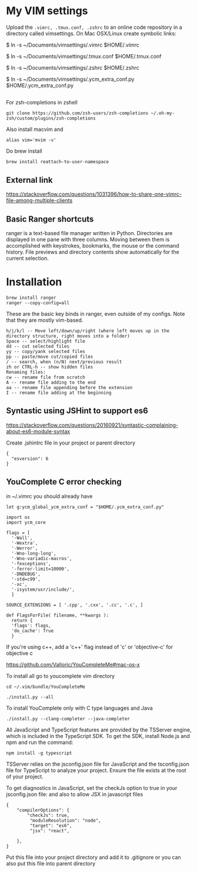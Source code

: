 # My VIM settings

Upload the ```.vimrc, .tmux.conf, .zshrc``` to an online code repository in a directory called vimsettings. 
On Mac OSX/Linux create symbolic links:

$ ln -s  ~/Documents/vimsettings/.vimrc $HOME/.vimrc

$ ln -s  ~/Documents/vimsettings/.tmux.conf $HOME/.tmux.conf

$ ln -s  ~/Documents/vimsettings/.zshrc $HOME/.zshrc

$ ln -s  ~/Documents/vimsettings/.ycm_extra_conf.py $HOME/.ycm_extra_conf.py

##
For zsh-completions in zshell

```
git clone https://github.com/zsh-users/zsh-completions ~/.oh-my-zsh/custom/plugins/zsh-completions
```

Also install macvim and
```
alias vim='mvim -v'
```

Do brew install

```
brew install reattach-to-user-namespace
```


## External link 
https://stackoverflow.com/questions/1031396/how-to-share-one-vimrc-file-among-multiple-clients

## Basic Ranger shortcuts
ranger is a text-based file manager written in Python. Directories are displayed in one pane with three columns. Moving between them is accomplished with keystrokes, bookmarks, the mouse or the command history. File previews and directory contents show automatically for the current selection.
# Installation

```
brew install ranger
ranger --copy-config=all
```

These are the basic key binds in ranger, even outside of my configs. Note that they are mostly vim-based.

```
h/j/k/l -- Move left/down/up/right (where left moves up in the directory structure, right moves into a folder)
Space -- select/highlight file
dd -- cut selected files
yy -- copy/yank selected files
pp -- paste/move cut/copied files
/ -- search, when (n/N) next/previous result
zh or CTRL-h -- show hidden files
Renaming files:
cw -- rename file from scratch
A -- rename file adding to the end
aa -- rename file appending before the extension
I -- rename file adding at the beginning
```

## Syntastic using JSHint to support es6
https://stackoverflow.com/questions/20160921/syntastic-complaining-about-es6-module-syntax


Create .jshintrc file in your project or parent directory
```
{
  "esversion": 6
}
```

## YouComplete C error checking

in ~/.vimrc you should already have 

```
let g:ycm_global_ycm_extra_conf = "$HOME/.ycm_extra_conf.py"
```

```
import os
import ycm_core

flags = [
  '-Wall',
  '-Wextra',
  '-Werror',
  '-Wno-long-long',
  '-Wno-variadic-macros',
  '-fexceptions',
  '-ferror-limit=10000',
  '-DNDEBUG',
  '-std=c99',
  '-xc',
  '-isystem/usr/include/',
  ]

SOURCE_EXTENSIONS = [ '.cpp', '.cxx', '.cc', '.c', ]

def FlagsForFile( filename, **kwargs ):
  return {
  'flags': flags,
  'do_cache': True
  }

```

If you're using c++, add a 'c++' flag instead of 'c'
or 'objective-c' for objective c


https://github.com/Valloric/YouCompleteMe#mac-os-x

To install all go to youcomplete vim directory

```
cd ~/.vim/bundle/YouCompleteMe
```

```
./install.py --all
```

To install YouComplete only with C type languages and Java

```
./install.py --clang-completer --java-completer

```







All JavaScript and TypeScript features are provided by the TSServer engine, which is included in the TypeScript SDK. To get the SDK, install Node.js and npm and run the command:

```
npm install -g typescript

```
TSServer relies on the jsconfig.json file for JavaScript and the tsconfig.json file for TypeScript to analyze your project. Ensure the file exists at the root of your project.

To get diagnostics in JavaScript, set the checkJs option to true in your jsconfig.json file:
and also to allow JSX in javascript files

```
{
    "compilerOptions": {
        "checkJs": true,
         "moduleResolution": "node",
         "target": "es6",
         "jsx": "react",

    },
}
```

Put this file into your project directory and add it to .gitignore 
or you can also put this file into parent directory

